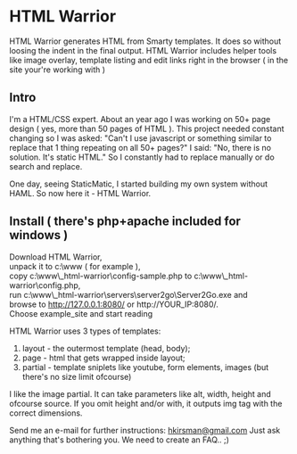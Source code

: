 HTML Warrior
==============

HTML Warrior generates HTML from Smarty templates. It does so without loosing the indent in the final output. HTML Warrior includes helper tools like image overlay, template listing and edit links right in the browser ( in the site your're working with )

## Intro

I'm a HTML/CSS expert. About an year ago I was working on 50+ page design ( yes, more than 50 pages of HTML ). This project needed constant changing so I was asked: "Can't I use javascript or something similar to replace that 1 thing repeating on all 50+ pages?" I said: "No, there is no solution. It's static HTML." So I constantly had to replace manually or do search and replace.

One day, seeing StaticMatic, I started building my own system without HAML. So now here it - HTML Warrior.

## Install ( there's php+apache included for windows )

Download HTML Warrior,  
unpack it to c:\www ( for example ),  
copy c:\www\\_html-warrior\config-sample.php to c:\www\\_html-warrior\config.php,  
run c:\www\\_html-warrior\servers\server2go\Server2Go.exe and  
browse to http://127.0.0.1:8080/ or http://YOUR_IP:8080/.  
Choose example_site and start reading

HTML Warrior uses 3 types of templates:

1. layout - the outermost template (head, body);
2. page - html that gets wrapped inside layout;
3. partial - template sniplets like youtube, form elements, images (but there's no size limit ofcourse)

I like the image partial. It can take parameters like alt, width, height and ofcourse source. If you omit height and/or with, it outputs img tag with the correct dimensions.

Send me an e-mail for further instructions: hkirsman@gmail.com Just ask anything that's bothering you. We need to create an FAQ.. ;)